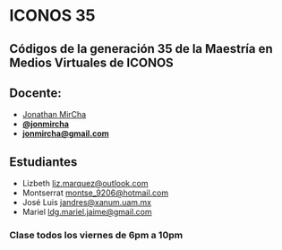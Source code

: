 # ICONOS 35

## Códigos de la generación 35 de la Maestría en Medios Virtuales de ICONOS

## Docente:

* [Jonathan MirCha](http://jonmircha.com)
* **[@jonmircha](https://twitter.com/jonmircha)**
* **[jonmircha@gmail.com](mailto:jonmircha@gmail.com)**

## Estudiantes

* Lizbeth liz.marquez@outlook.com
* Montserrat montse_9206@hotmail.com
* José Luis jandres@xanum.uam.mx
* Mariel ldg.mariel.jaime@gmail.com

### Clase todos los viernes de 6pm a 10pm
